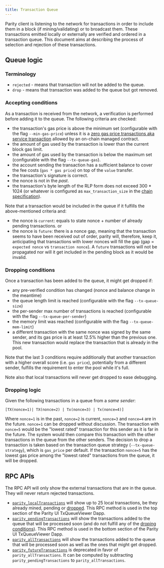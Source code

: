```yaml
---
title: Transaction Queue
---
```


Parity client is listening to the network for transactions in order to include them in a block (if mining/validating) or to broadcast them. These transactions emitted locally or externally are verified and ordered in a transaction queue. This document aims at describing the process of selection and rejection of these transactions.

## Queue logic

### Terminology
- `rejected` - means that transaction will not be added to the queue.
- `drop` - means that transaction was added to the queue but got removed.

### Accepting conditions

As a transaction is received from the network, a verification is performed before adding it to the queue. The following criteria are checked:
- the transaction's gas price is above the minimum set (configurable with the flag `--min-gas-price`) unless it is a [zero gas price transactions aka service transaction](Permissioning#gas-price) allowed by an on-chain managed contract.
- the amount of gas used by the transaction is lower than the current block gas limit.
- the amount of gas used by the transaction is below the maximum set (configurable with the flag `--tx-queue-gas`).
- the account sending the transaction has a sufficient balance to cover the fee costs (`gas * gas price`) on top of the `value` transfer.
- the transaction's signature is correct.
- the nonce is not in the *past*.
- the transaction's byte length of the RLP form does not exceed 300 * 1024 (or whatever is configured as `max_transaction_size` in the [chain specification](Chain-specification)).

Note that a transaction would be included in the queue if it fulfills the above-mentioned criteria and:
- the nonce is `current`: equals to state nonce + number of already pending transactions.
or
- the nonce is `future`: there is a nonce gap, meaning that the transaction seems to have been received out of order, parity will, therefore, keep it, anticipating that transactions with lower nonces will fill the gap (gap = `expected nonce` vs `transaction nonce`). A `future` transactions will not be propagated nor will it get included in the pending block as it would be invalid.

### Dropping conditions
Once a transaction has been added to the queue, it might get dropped if:
- any pre-verified condition has changed (nonce and balance change in the meantime)
- the queue length limit is reached (configurable with the flag `--tx-queue-size`)
- the per-sender max number of transactions is reached (configurable with the flag `--tx-queue-per-sender`)
- the memory limit was reached (configurable with the flag `--tx-queue-mem-limit`)
- a different transaction with the same nonce was signed by the same sender, and its gas price is at least 12.5% higher than the previous one. This new transaction would replace the transaction that is already in the pool.

Note that the last 3 conditions require additionally that another transaction with a higher overall score (i.e. `gas price`), potentially from a different sender, fulfills the requirement to enter the pool while it's full.

Note also that local transactions will never get dropped to ease debugging.

### Dropping logic
Given the following transactions in a queue from a *same sender*:

`[TX(nonce=1)| TX(nonce=2) | Tx(nonce=3) | Tx(nonce=4)]`

Where `nonce=1` is in the past, `nonce=2` is current, `nonce=3` and `nonce=4` are in the future.
`nonce=1` can be dropped without discussion. The transaction with `nonce=5` would be the "lowest rated" transaction for this sender as it is far in the future. The system would then compare this transaction with the other transactions in the queue from the other senders. The decision to drop a transaction is taken based on the transaction queue strategy (`--tx-queue-strategy`), which is  `gas_price` per default. If the transaction `nonce=5` has the lowest gas price among the "lowest rated" transactions from the queue, it will be dropped.

## RPC APIs

The RPC API will only show the external transactions that are in the queue. They will never return rejected transactions. 
- [`parity_localTransactions`](JSONRPC-parity-module#parity_localtransactions) will show up to 25 local transactions, be they already mined, pending or [dropped](#dropping-conditions). This RPC method is used in the top section of the Parity UI TxQueueViewer Dapp.
- [`parity_pendingTransactions`](JSONRPC-parity-module#parity_pendingtransactions) will show the transactions added to the queue that will be processed soon (and do not fulfill any of the [droping conditions](#dropping-conditions)). This RPC method is used in the bottom section of the Parity UI TxQueueViewer Dapp.
- [`parity_allTransactions`](/JSONRPC-parity-module#parity_alltransactions) will show the transactions added to the queue that will be processed soon as well as the ones that might get dropped.
- [`parity_futureTransactions`](JSONRPC-parity-module#parity_futuretransactions) is deprecated in favor of `parity_allTransactions`. It can be computed by subtracting `parity_pendingTransactions` to `parity_allTransactions`.
